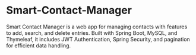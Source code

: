 # Smart-Contact-Manager
Smart Contact Manager is a web app for managing contacts with features to add, search, and delete entries. Built with Spring Boot, MySQL, and Thymeleaf, it includes JWT Authentication, Spring Security, and pagination for efficient data handling.
